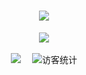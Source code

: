<!-- 动态打字效果 -->
<h1 align="center">
  <a href="https://weijl.top/">
    <img src="https://readme-typing-svg.herokuapp.com/?lines=Hello%2C%20World!;This%20is%20Fantasy955&center=true&size=27">
  </a>
</h1>

<!-- 敲代码的图片 -->
<div align="center" ><img order-radius="100px" src="https://cdn.jsdelivr.net/gh/sun0225SUN/photos/images/202108300019556.gif"/></div>
<br>

<!-- 个人资料徽标 -->
<div align="center">
  <a href="https://weijl.top/"><img src="https://img.shields.io/badge/website-%E4%B8%AA%E4%BA%BA%E7%BD%91%E7%AB%99-blue"></a>&emsp;
<!-- 访客数统计徽标 -->
  <img src="https://visitor-badge.glitch.me/badge?page_id=fantasy995" alt="访客统计" /></div>

<!-- 贪吃蛇代码贡献图 -->
<!-- <div align="center"><img src="https://cdn.jsdelivr.net/gh/fantasy995/fantasy995/contribution-snake/github-contribution-grid-snake.svg" /></div> -->
